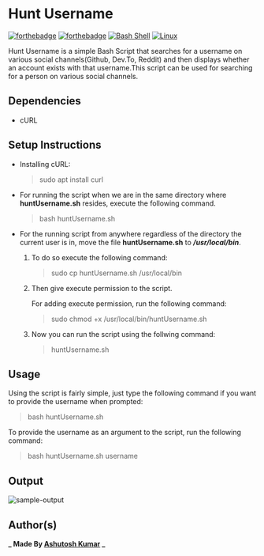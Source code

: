 # Hunt Username

[![forthebadge](https://forthebadge.com/images/badges/built-with-love.svg)](https://forthebadge.com)
[![forthebadge](https://forthebadge.com/images/badges/open-source.svg)](https://forthebadge.com)
[![Bash Shell](https://img.shields.io/static/v1?label=MADE%20WITH&message=BASH&color=red&style=for-the-badge&logo=gnu-bash)](https://shields.io/)
[![Linux](https://img.shields.io/static/v1?label=MADE%20FOR&message=LINUX&color=red&style=for-the-badge&logo=linux)](https://shields.io/)

Hunt Username is a simple Bash Script that searches for a username on various social channels(Github, Dev.To, Reddit) and then displays whether an account exists with that username.This script can be used for searching for a person on various social channels.

## Dependencies

- cURL

## Setup Instructions

- Installing cURL:

  > sudo apt install curl

- For running the script when we are in the same directory where **huntUsername.sh** resides, execute the following command.

  > bash huntUsername.sh

- For the running script from anywhere regardless of the directory the current user is in, move the file **huntUsername.sh** to **_/usr/local/bin_**.

  1. To do so execute the following command:

     > sudo cp huntUsername.sh /usr/local/bin

  2. Then give execute permission to the script.

     For adding execute permission, run the following command:

     > sudo chmod +x /usr/local/bin/huntUsername.sh

  3. Now you can run the script using the follwing command:

     > huntUsername.sh

## Usage

Using the script is fairly simple, just type the following command if you want to provide the username when prompted:

> bash huntUsername.sh

To provide the username as an argument to the script, run the following command:

> bash huntUsername.sh username

## Output

![sample-output](https://imgur.com/PurqZtD.png)

## Author(s)

**_ Made By [Ashutosh Kumar](https://github.com/Blastoise) _**

